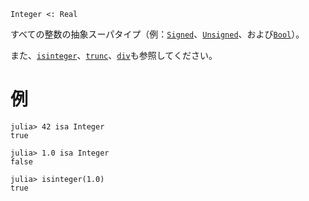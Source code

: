 ```
Integer <: Real
```

すべての整数の抽象スーパタイプ（例：[`Signed`](@ref)、[`Unsigned`](@ref)、および[`Bool`](@ref)）。

また、[`isinteger`](@ref)、[`trunc`](@ref)、[`div`](@ref)も参照してください。

# 例

```
julia> 42 isa Integer
true

julia> 1.0 isa Integer
false

julia> isinteger(1.0)
true
```
